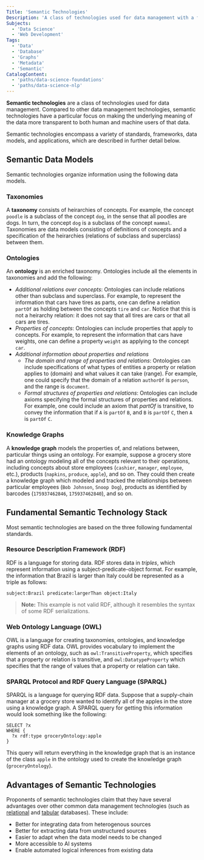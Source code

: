 ```yaml
---
Title: 'Semantic Technologies'
Description: 'A class of technologies used for data management with a focus on the underlying meaning of the data.'
Subjects:
  - 'Data Science'
  - 'Web Development'
Tags:
  - 'Data'
  - 'Database'
  - 'Graphs'
  - 'Metadata'
  - 'Semantic'
CatalogContent:
  - 'paths/data-science-foundations'
  - 'paths/data-science-nlp'
---
```


**Semantic technologies** are a class of technologies used for data management. Compared to other data management technologies, semantic technologies have a particular focus on making the underlying meaning of the data more transparent to both human and machine users of that data.

Semantic technologies encompass a variety of standards, frameworks, data models, and applications, which are described in further detail below.

## Semantic Data Models

Semantic technologies organize information using the following data models.

### Taxonomies

A **taxonomy** consists of heirarchies of concepts. For example, the concept `poodle` is a subclass of the concept `dog`, in the sense that all poodles are dogs. In turn, the concept `dog` is a subclass of the concept `mammal`. Taxonomies are data models consisting of definitions of concepts and a specification of the heirarchies (relations of subclass and superclass) between them.

### Ontologies

An **ontology** is an enriched taxonomy. Ontologies include all the elements in taxonomies and add the following:

- *Additional relations over concepts*: Ontologies can include relations other than subclass and superclass. For example, to represent the information that cars have tires as parts, one can define a relation `partOf` as holding between the concepts `tire` and `car`. Notice that this is not a heirarchy relation: it does not say that all tires are cars or that all cars are tires.
- *Properties of concepts*: Ontologies can include properties that apply to concepts. For example, to represent the information that cars have weights, one can define a property `weight` as applying to the concept `car`.
- *Additional information about properties and relations*
  - *The domain and range of properties and relations*: Ontologies can include specifications of what types of entities a property or relation applies to (domain) and what values it can take (range). For example, one could specify that the domain of a relation `authorOf` is `person`, and the range is `document`.
  - *Formal structures of properties and relations*: Ontologies can include axioms specifying the formal structures of properties and relations. For example, one could include an axiom that *partOf* is transitive, to convey the information that if `A` is `partOf` `B`, and `B` is `partOf` `C`, then `A` is `partOf` `C`.

### Knowledge Graphs

A **knowledge graph** models the properties of, and relations between, particular things using an ontology. For example, suppose a grocery store had an ontology modeling all of the concepts relevant to their operations, including concepts about store employees (`cashier`, `manager`, `employee`, etc.), products (`napkins`, `produce`, `apple`), and so on. They could then create a knowledge graph which modeled and tracked the relationships between particular employees (`Bob Johnson`, `Snoop Dog`), products as identified by barcodes (`175937462846`, `175937462840`), and so on.

## Fundamental Semantic Technology Stack

Most semantic technologies are based on the three following fundamental standards.

### **Resource Description Framework (RDF)**

RDF is a language for storing data. RDF stores data in *triples*, which represent information using a subject-predicate-object format. For example, the information that Brazil is larger than Italy could be represented as a triple as follows:

```pseudo
subject:Brazil predicate:largerThan object:Italy
```

> **Note:** This example is not valid RDF, although it resembles the syntax of some RDF serializations.

### **Web Ontology Language (OWL)**

OWL is a language for creating taxonomies, ontologies, and knowledge graphs using RDF data. OWL provides vocabulary to implement the elements of an ontology, such as `owl:TransitiveProperty`, which specifies that a property or relation is transitive, and `owl:DatatypeProperty` which specifies that the range of values that a property or relation can take.

### **SPARQL Protocol and RDF Query Language (SPARQL)**

SPARQL is a language for querying RDF data. Suppose that a supply-chain manager at a grocery store wanted to identify all of the apples in the store using a knowledge graph. A SPARQL query for getting this information would look something like the following:

```pseudo
SELECT ?x
WHERE {
  ?x rdf:type groceryOntology:apple
}
```

This query will return everything in the knowledge graph that is an instance of the class `apple` in the ontology used to create the knowledge graph (`groceryOntology`).

## Advantages of Semantic Technologies

Proponents of semantic technologies claim that they have several advantages over other common data management technologies (such as [relational](https://www.codecademy.com/resources/docs/general/relational-database) and [tabular](https://www.codecademy.com/resources/docs/general/csv) databases). These include:

- Better for integrating data from heterogenous sources
- Better for extracting data from unstructured sources
- Easier to adapt when the data model needs to be changed
- More accessible to AI systems
- Enable automated logical inferences from existing data
